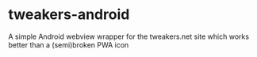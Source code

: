 # tweakers-android
A simple Android webview wrapper for the tweakers.net site which works better than a (semi)broken PWA icon

